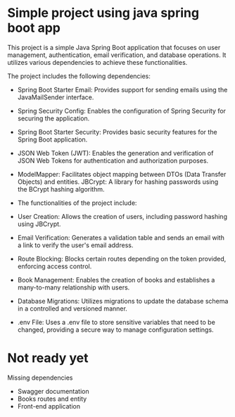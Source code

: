 # Simple project using java spring boot app

This project is a simple Java Spring Boot application that focuses on user management, authentication, email verification, and database operations. It utilizes various dependencies to achieve these functionalities.

The project includes the following dependencies:

- Spring Boot Starter Email: Provides support for sending emails using the JavaMailSender interface.
- Spring Security Config: Enables the configuration of Spring Security for securing the application.
- Spring Boot Starter Security: Provides basic security features for the Spring Boot application.
- JSON Web Token (JWT): Enables the generation and verification of JSON Web Tokens for authentication and authorization purposes.
- ModelMapper: Facilitates object mapping between DTOs (Data Transfer Objects) and entities.
JBCrypt: A library for hashing passwords using the BCrypt hashing algorithm.
 - The functionalities of the project include:

- User Creation: Allows the creation of users, including password hashing using JBCrypt.
- Email Verification: Generates a validation table and sends an email with a link to verify the user's email address.
- Route Blocking: Blocks certain routes depending on the token provided, enforcing access control.
- Book Management: Enables the creation of books and establishes a many-to-many relationship with users.
- Database Migrations: Utilizes migrations to update the database schema in a controlled and versioned manner.
- .env File: Uses a .env file to store sensitive variables that need to be changed, providing a secure way to manage configuration settings.

# Not ready yet

Missing dependencies

- Swagger documentation
- Books routes and entity
- Front-end application
